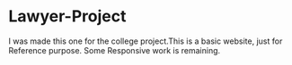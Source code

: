 # Lawyer-Project
I was made this one for the college project.This is a basic website, just for Reference purpose. Some Responsive work is remaining.
